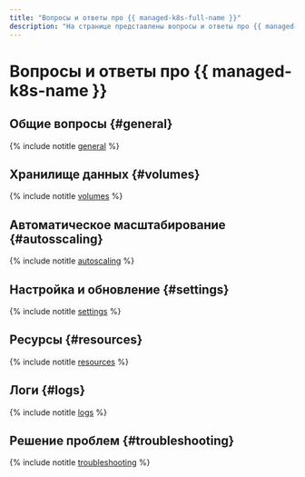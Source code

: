```yaml
---
title: "Вопросы и ответы про {{ managed-k8s-full-name }}"
description: "На странице представлены вопросы и ответы про {{ managed-k8s-name }}."
---
```


# Вопросы и ответы про {{ managed-k8s-name }}

## Общие вопросы {#general}

{% include notitle [general](../../_qa/managed-kubernetes/general.md) %}

## Хранилище данных {#volumes}

{% include notitle [volumes](../../_qa/managed-kubernetes/volumes.md) %}

## Автоматическое масштабирование {#autosscaling}

{% include notitle [autoscaling](../../_qa/managed-kubernetes/cluster-autoscaler.md) %}

## Настройка и обновление {#settings}

{% include notitle [settings](../../_qa/managed-kubernetes/settings.md) %}

## Ресурсы {#resources}

{% include notitle [resources](../../_qa/managed-kubernetes/resources.md) %}

## Логи {#logs}

{% include notitle [logs](../../_qa/managed-kubernetes/logs.md) %}

## Решение проблем {#troubleshooting}

{% include notitle [troubleshooting](../../_qa/managed-kubernetes/troubleshooting.md) %}